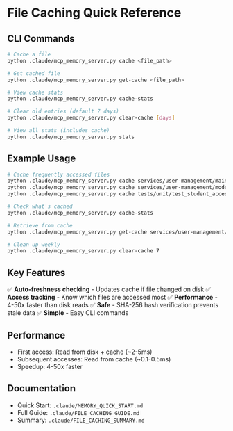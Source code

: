 # File Caching Quick Reference

## CLI Commands

```bash
# Cache a file
python .claude/mcp_memory_server.py cache <file_path>

# Get cached file
python .claude/mcp_memory_server.py get-cache <file_path>

# View cache stats
python .claude/mcp_memory_server.py cache-stats

# Clear old entries (default 7 days)
python .claude/mcp_memory_server.py clear-cache [days]

# View all stats (includes cache)
python .claude/mcp_memory_server.py stats
```

## Example Usage

```bash
# Cache frequently accessed files
python .claude/mcp_memory_server.py cache services/user-management/main.py
python .claude/mcp_memory_server.py cache services/user-management/models/user.py
python .claude/mcp_memory_server.py cache tests/unit/test_student_access_control.py

# Check what's cached
python .claude/mcp_memory_server.py cache-stats

# Retrieve from cache
python .claude/mcp_memory_server.py get-cache services/user-management/main.py

# Clean up weekly
python .claude/mcp_memory_server.py clear-cache 7
```

## Key Features

✅ **Auto-freshness checking** - Updates cache if file changed on disk
✅ **Access tracking** - Know which files are accessed most
✅ **Performance** - 4-50x faster than disk reads
✅ **Safe** - SHA-256 hash verification prevents stale data
✅ **Simple** - Easy CLI commands

## Performance

- First access: Read from disk + cache (~2-5ms)
- Subsequent accesses: Read from cache (~0.1-0.5ms)
- Speedup: 4-50x faster

## Documentation

- Quick Start: `.claude/MEMORY_QUICK_START.md`
- Full Guide: `.claude/FILE_CACHING_GUIDE.md`
- Summary: `.claude/FILE_CACHING_SUMMARY.md`
